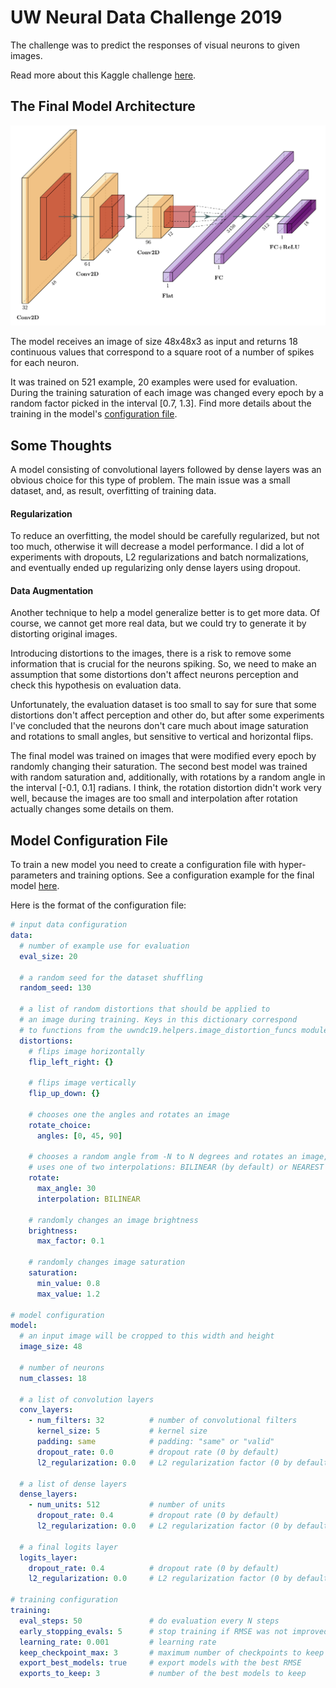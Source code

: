 # UW Neural Data Challenge 2019

The challenge was to predict the responses of visual neurons to given images.

Read more about this Kaggle challenge [here](https://www.kaggle.com/c/uwndc19).

## The Final Model Architecture

![Model Architecture](final_model.png)

The model receives an image of size 48x48x3 as input and returns 18 continuous 
values that correspond to a square root of a number of spikes for each neuron.

It was trained on 521 example, 20 examples were used for evaluation. During the training saturation of each 
image was changed every epoch by a random factor picked in the interval [0.7, 1.3]. Find more details 
about the training in the model's [configuration file](configs/multiclass/final-model.yaml).

## Some Thoughts

A model consisting of convolutional layers followed by dense layers was an obvious choice for this type of problem.
The main issue was a small dataset, and, as result, overfitting of training data.

#### Regularization

To reduce an overfitting, the model should be carefully regularized, but not too much, otherwise it will decrease
a model performance. I did a lot of experiments with dropouts, L2 regularizations and batch normalizations, 
and eventually ended up regularizing only dense layers using dropout.

#### Data Augmentation

Another technique to help a model generalize better is to get more data. Of course, we cannot get more real data, 
but we could try to generate it by distorting original images.

Introducing distortions to the images, there is a risk to remove some information that is crucial for the neurons 
spiking. So, we need to make an assumption that some distortions don't affect neurons perception and check this
hypothesis on evaluation data.

Unfortunately, the evaluation dataset is too small to say for sure that some distortions don't affect perception
and other do, but after some experiments I've concluded that the neurons don't care much about image 
saturation and rotations to small angles, but sensitive to vertical and horizontal flips.

The final model was trained on images that were modified every epoch by randomly changing their saturation. The 
second best model was trained with random saturation and, additionally, with rotations by a random angle in the 
interval [-0.1, 0.1] radians. I think, the rotation distortion didn't work very well, because the images are too 
small and interpolation after rotation actually changes some details on them.


## Model Configuration File

To train a new model you need to create a configuration file with hyper-parameters and training options. 
See a configuration example for the final model [here](configs/multiclass/final-model.yaml).

Here is the format of the configuration file:

```yaml
# input data configuration
data:
  # number of example use for evaluation
  eval_size: 20
  
  # a random seed for the dataset shuffling
  random_seed: 130
  
  # a list of random distortions that should be applied to
  # an image during training. Keys in this dictionary correspond
  # to functions from the uwndc19.helpers.image_distortion_funcs module
  distortions:
    # flips image horizontally
    flip_left_right: {}
    
    # flips image vertically
    flip_up_down: {}
    
    # chooses one the angles and rotates an image
    rotate_choice:
      angles: [0, 45, 90]
      
    # chooses a random angle from -N to N degrees and rotates an image,
    # uses one of two interpolations: BILINEAR (by default) or NEAREST
    rotate:
      max_angle: 30
      interpolation: BILINEAR

    # randomly changes an image brightness
    brightness:
      max_factor: 0.1
      
    # randomly changes image saturation
    saturation:
      min_value: 0.8
      max_value: 1.2

# model configuration
model:
  # an input image will be cropped to this width and height
  image_size: 48

  # number of neurons
  num_classes: 18

  # a list of convolution layers
  conv_layers:
    - num_filters: 32          # number of convolutional filters
      kernel_size: 5           # kernel size
      padding: same            # padding: "same" or "valid"
      dropout_rate: 0.0        # dropout rate (0 by default)
      l2_regularization: 0.0   # L2 regularization factor (0 by default)

  # a list of dense layers
  dense_layers:
    - num_units: 512           # number of units
      dropout_rate: 0.4        # dropout rate (0 by default)
      l2_regularization: 0.0   # L2 regularization factor (0 by default)

  # a final logits layer
  logits_layer:
    dropout_rate: 0.4          # dropout rate (0 by default)
    l2_regularization: 0.0     # L2 regularization factor (0 by default)

# training configuration
training:
  eval_steps: 50               # do evaluation every N steps
  early_stopping_evals: 5      # stop training if RMSE was not improved after N evaluations
  learning_rate: 0.001         # learning rate
  keep_checkpoint_max: 3       # maximum number of checkpoints to keep
  export_best_models: true     # export models with the best RMSE
  exports_to_keep: 3           # number of the best models to keep
```
